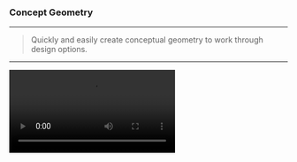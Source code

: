 ### Concept Geometry
---
> Quickly and easily create conceptual geometry to work through design options. 

---


<video style = "min-width=100%; min-height=100%; width = auto; height = auto;" controls>
  <source src="Videos/161012_Concept Geometry" type="video/mp4">
</video>



